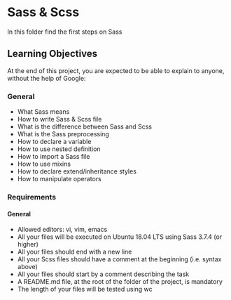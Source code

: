 # Sass & Scss

In this folder find the first steps on Sass

## Learning Objectives
At the end of this project, you are expected to be able to explain to anyone, without the help of Google:

### General
* What Sass means
* How to write Sass & Scss file
* What is the difference between Sass and Scss
* What is the Sass preprocessing
* How to declare a variable
* How to use nested definition
* How to import a Sass file
* How to use mixins
* How to declare extend/inheritance styles
* How to manipulate operators

### Requirements
#### General
* Allowed editors: vi, vim, emacs
* All your files will be executed on Ubuntu 18.04 LTS using Sass 3.7.4 (or higher)
* All your files should end with a new line
* All your Scss files should have a comment at the beginning (i.e. syntax above)
* All your files should start by a comment describing the task
* A README.md file, at the root of the folder of the project, is mandatory
* The length of your files will be tested using wc